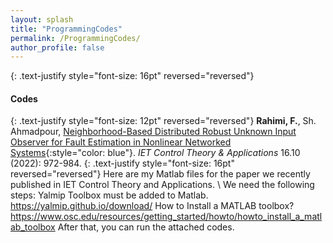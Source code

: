 ```yaml
---
layout: splash
title: "ProgrammingCodes"
permalink: /ProgrammingCodes/
author_profile: false
---
```


{: .text-justify style="font-size: 16pt" reversed="reversed"}
#### Codes


{: .text-justify style="font-size: 12pt" reversed="reversed"}
**Rahimi, F.**, Sh. Ahmadpour, [Neighborhood-Based Distributed Robust Unknown Input Observer for Fault Estimation in Nonlinear Networked Systems](https://ietresearch.onlinelibrary.wiley.com/doi/full/10.1049/cth2.12278){:style="color: blue"}. *IET Control Theory & Applications* 16.10 (2022): 972-984.
{: .text-justify style="font-size: 16pt" reversed="reversed"}
Here are my Matlab files for the paper we recently published in IET Control Theory and Applications. \\
We need the following steps:
Yalmip Toolbox must be added to Matlab.
https://yalmip.github.io/download/
How to Install a MATLAB toolbox?
https://www.osc.edu/resources/getting_started/howto/howto_install_a_matlab_toolbox
After that, you can run the attached codes.


